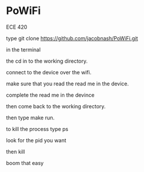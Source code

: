 # PoWiFi
ECE 420


type git clone https://github.com/jacobnash/PoWiFi.git

in the terminal

the cd in to the working directory. 
 
connect to the device over the wifi. 

make sure that you read the read me in the device. 

complete the read me in the devince 

then come back to the working directory. 

then type make run. 

to kill the process type ps

look for the pid you want 

then kill <pid>

boom that easy
